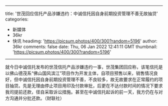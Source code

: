 
---
title: '世茂回应信托产品涉嫌违约：中诚信托因自身前期投资管理不善无故抽贷'
categories: 
 - 新媒体
 - 36kr
 - 快讯
headimg: 'https://picsum.photos/400/300?random=5196'
author: 36kr
comments: false
date: Thu, 06 Jan 2022 12:41:11 GMT
thumbnail: 'https://picsum.photos/400/300?random=5196'
---

<div>   
就今日中诚信托发布的世茂信托产品涉嫌违约一事，世茂集团回应称，该笔信托是以佛山德茂系“佛山国风滨江”项目作为开发主体，自项目预售以来，销售情况良好，但中诚信托因自身前期投资管理不善，不良较多，故无故要求在正常履约的项目抽贷。先是无理由停止项目用印及付款审批，后更在不达付款时间的情况下要求我司提前还款，径自采取诉讼措施。甚至在中诚信托起诉的前一天，我方仍在与对方沟通并分批还款。（财联社）  
</div>
            